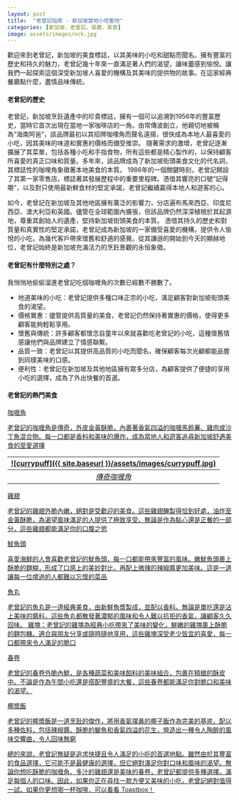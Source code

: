 ```yaml
---
layout: post
title:  "老曾記指南 - 新加坡當地小吃聖地"
categories: [新加坡，老曾記，餐廳，美食]
image: assets/images/ock.jpg
---
```

歡迎來到老曾記，新加坡的美食標誌，以其美味的小吃和甜點而聞名。擁有豐富的歷史和持久的魅力，老曾記幾十年來一直滿足著人們的渴望，讓味蕾感到愉悅。讓我們一起探索這個深受新加坡人喜愛的機構及其美味的提供物的故事。在這家經典餐廳點什麼，盡情品味傳統。

#### 老曾記的歷史
老曾記，新加坡烹飪遺產中的珍貴標誌，擁有一個可以追溯到1956年的豐富歷史，當時它首次出現在當地一家咖啡店的一角。由常傳波創立，他親切地被稱為“海南阿爸”，該品牌最初以其招牌咖哩角而聲名遠揚，很快成為本地人最喜愛的小吃，因其美味的味道和實惠的價格而備受推崇。 隨著需求的激增，老曾記逐漸擴展了其菜單，包括各種小吃和手指食物，所有這些都是精心製作的，以保持顧客所喜愛的真正口味和質量。多年來，該品牌成為了新加坡街頭美食文化的代名詞，其標誌性的咖哩角象徵著本地美食的本質。
1986年的一個關鍵時刻，老曾記開設了其第一家零售店，標誌著其發展歷程中的重要里程碑。憑借其響亮的口號“記得嚼”，以及對只使用最新鮮食材的堅定承諾，老曾記繼續贏得本地人和遊客的心。

如今，老曾記在新加坡及其他地區擁有廣泛的影響力，分店遍布馬來西亞、印度尼西亞、澳大利亞和英國。儘管在全球範圍內擴張，但該品牌仍然深深植根於其起源地，尊重其創始人的遺產，堅持新加坡街頭美食的本質。
憑借其持久的歷史和對質量和真實性的堅定承諾，老曾記成為新加坡的一家備受喜愛的機構，提供令人愉悅的小吃，為幾代客戶帶來懷舊和舒適的感覺。從其謙遜的開始到今天的顯赫地位，老曾記始終是新加坡充滿活力的烹飪景觀的永恒象徵。

#### 老曾記有什麼特別之處？
我悄悄地偷偷溜進老曾記吃個咖喱角的次數已經數不勝數了。

+ 地道美味的小吃：老曾記提供多種口味正宗的小吃，滿足顧客對新加坡街頭美食的渴望。
+ 價格實惠：儘管提供高質量的美食，老曾記仍然保持著實惠的價格，使得更多顧客能夠輕鬆享用。
+ 懷舊與傳統：許多顧客都懷念自童年以來就喜歡吃老曾記的小吃，這種懷舊情感讓他們與品牌建立了情感聯繫。
+ 品質一致：老曾記以其提供高品質的小吃而聞名，確保顧客每次光顧都能品嘗到同樣美味的口感。
+ 便利性：老曾記在新加坡及其他地區擁有眾多分店，為顧客提供了便捷的享用小吃的選擇，成為了外出快餐的首選。

#### 老曾記的熱門美食

<u>咖喱角<u>

老曾記的咖喱角是傳奇，外皮金黃酥脆，內裹著香氣四溢的咖喱馬鈴薯、雞肉或沙丁魚混合物。每一口都是香料和美味的爆炸，成為當地人和遊客追尋新加坡舒適美食的至愛選擇

| ![currypuff]({{ site.baseurl }}/assets/images/currypuff.jpg)
|:--:| 
|  *傳奇咖喱角*  |

<u>雞翅<u>

老曾記的雞翅外脆內嫩，絕對是受歡迎的美食。這些雞翅醃製得恰到好處，油炸至金黃酥脆，為渴望風味滿足的人提供了極致享受。無論是作為點心還是正餐的一部分，這些雞翅都能滿足你的口腹之慾

<u>魷魚頭<u>

喜愛海鮮的人會喜歡老曾記的魷魚頭，每一口都能帶來豐富的風味。嫩魷魚頭裹上酥脆的麵糊，形成了口感上的美妙對比，再配上微辣的辣椒醬更加美味。這是一道讓每一位嚐過的人都難以忘懷的菜品

<u>魚丸<u>

老曾記的魚丸是一道經典美食，由新鮮魚漿製成，並配以香料。無論是單吃還是沾上美味的醬料，這些魚丸都散發著濃郁的風味和令人難以抗拒的香氣，讓顧客久久回味。
雞塊：老曾記的雞塊為經典小吃帶來了美味的變化，鮮嫩的雞塊裹上酥脆的麵包糠。適合與朋友分享或隨時隨地享用，這些雞塊深受老少皆宜的喜愛，每一口都帶來令人滿足的脆口

<u>春卷<u>

老曾記的春卷外脆內鮮，是各種蔬菜和美味餡料的美味組合，包裹在精緻的酥皮中。不論是作為午間小吃還是搭配豐盛的大餐，這些春卷都能滿足你對脆口和美味的渴望。

<u>椰漿飯<u>

老曾記的椰漿飯是一道烹飪的傑作，將用香氣撲鼻的椰子飯作為完美的基底，配以多種佐料，包括辣椒醬、酥脆的鯷魚和香氣四溢的花生，營造出一種令人陶醉的風味交響曲，令人回味無窮

總的來說，老曾記無疑是追求快捷且令人滿足的小吃的首選地點。雖然由於其豐富的食品選擇，它可能不是最健康的選擇，但它絕對滿足你對口味和風味的渴望。無論你想吃酥脆的咖喱角、多汁的雞翅還是美味的春卷，老曾記都提供多種選擇，滿足每個人的口味。因此，如果你正在尋找一款方便又美味的小吃，老曾記絕對值得一試。如果你更想喝一杯咖啡，可以看看 [Toastbox](https://fromhktosg.github.io/zh/singapore-breakfast-toastbox/)！



